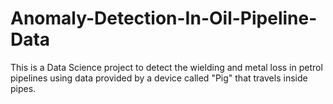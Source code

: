 # Anomaly-Detection-In-Oil-Pipeline-Data
This is a Data Science project to detect the wielding and metal loss in petrol pipelines using data provided by a device called "Pig" that travels inside pipes.
